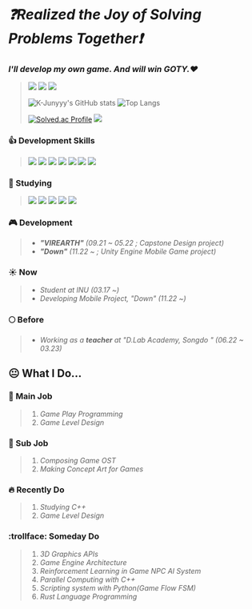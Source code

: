 # ***:question:Realized the Joy of Solving Problems Together:exclamation:***

### ***I'll develop my own game. And will win GOTY.:heart:***
> <a href=https://www.instagram.com/g1_r.mm.r/><img src="https://img.shields.io/badge/Instagram-E4405F?style=for-the-badge&logo=instagram&logoColor=white"/></a> <a href=https://www.youtube.com/channel/UCecwbtBo5lBOogKllxtCoBg/><img src="https://img.shields.io/badge/YouTube-ff0000?style=for-the-badge&logo=youtube&logoColor=white"/></a> <a href=https://soundcloud.com/monnlher1hr4/><img src="https://img.shields.io/badge/SoundCloud-ff3300?style=for-the-badge&logo=soundcloud&logoColor=white"/></a>
>
> ![K-Junyyy's GitHub stats](https://github-readme-stats.vercel.app/api?username=G1rmmr&show_icons=true&theme=dark)
> ![Top Langs](https://github-readme-stats.vercel.app/api/top-langs/?username=G1rmmr&layout=compact&theme=dark)
>
> [![Solved.ac Profile](http://mazassumnida.wtf/api/generate_badge?boj=black_hand)](https://solved.ac/black_hand)
> <a href="https://opgc.me/#/users/G1rmmr" target="_blank"><img src="https://api.opgc.me/githubs/users/G1rmmr/tag/?theme=basic" /></a>

### :+1: Development Skills
> <img src="https://img.shields.io/badge/Mathmatics-3C2179?style=for-the-badge&logo=pyg&logoColor=white"/> <img src="https://img.shields.io/badge/Physics-0B2C4A?style=for-the-badge&logo=actigraph&logoColor=white"/> <img src="https://img.shields.io/badge/Git-F05032?style=for-the-badge&logo=git&logoColor=white"/> <img src="https://img.shields.io/badge/GitHub-181717?style=for-the-badge&logo=github&logoColor=white"/> <img src="https://img.shields.io/badge/C++-00599C?style=for-the-badge&logo=cplusplus&logoColor=white"/> <img src="https://img.shields.io/badge/Python-3776AB?style=for-the-badge&logo=python&logoColor=white"/> <img src="https://img.shields.io/badge/Unity Engine-000000?style=for-the-badge&logo=unity&logoColor=white"/>

### :book: Studying
> <a href=https://modoocode.com/135><img src="https://img.shields.io/badge/C++-00599C?style=for-the-badge&logo=cplusplus&logoColor=white"/></a> <a href=https://blog.unity.com/kr/engine-platform/clean-up-your-code-how-to-create-your-own-c-code-style><img src="https://img.shields.io/badge/C Sharp-239120?style=for-the-badge&logo=csharp&logoColor=white"/></a> <a href=https://www.acmicpc.net/user/black_hand><img src="https://img.shields.io/badge/Algorithm-00BCB4?style=for-the-badge&logo=thealgorithms&logoColor=white"/></a> <a href=""><img src="https://img.shields.io/badge/Unity-000000?style=for-the-badge&logo=unity&logoColor=white"/></a> <a href=""><img src="https://img.shields.io/badge/Unreal 5-000000?style=for-the-badge&logo=unrealengine&logoColor=white"/></a>

### :video_game: Development
> * ***"VIREARTH"** (09.21 ~ 05.22 ; Capstone Design project)*
> * ***"Down"** (11.22 ~ ; Unity Engine Mobile Game project)*

### :sunny: Now
> * *Student at INU (03.17 ~)*
> * *Developing Mobile Project, "Down" (11.22 ~)*

### :full_moon: Before
> * *Working as a **teacher** at "D.Lab Academy, Songdo " (06.22 ~ 03.23)*

## :neutral_face: What I Do...

### :older_man: Main Job

> 1. *Game Play Programming*
> 2. *Game Level Design*

### :man: Sub Job

> 1. *Composing Game OST*
> 2. *Making Concept Art for Games*

### :fire: Recently Do

> 1. *Studying C++*
> 2. *Game Level Design*

### :trollface: Someday Do

> 1. *3D Graphics APIs*
> 2. *Game Engine Architecture*
> 3. *Reinforcement Learning in Game NPC AI System*
> 4. *Parallel Computing with C++*
> 5. *Scripting system with Python(Game Flow FSM)*
> 6. *Rust Language Programming*

